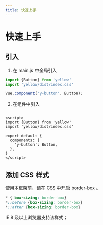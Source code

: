 ```yaml
---
title: 快速上手
---
```



# 快速上手

## 引入

1. 在 main.js 中全局引入

```javascript
import {Button} from 'yellow'
import 'yellow/dist/index.css'

Vue.component('y-button', Button);
```

2. 在组件中引入

```vue

<script>
import {Button} from 'yellow'
import 'yellow/dist/index.css'

export default {
  components: {
    'y-button': Button,
  },
}
</script>
```

## 添加 CSS 样式
使用本框架前，请在 CSS 中开启 border-box 。

```CSS
* { box-sizing: border-box}
*::before {box-sizing: border-box}
*::after {box-sizing: border-box}
```
IE 8 及以上浏览器支持该样式；

